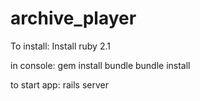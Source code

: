 # archive_player
To install:
Install ruby 2.1

in console:
gem install bundle
bundle install

to start app: 
rails server
